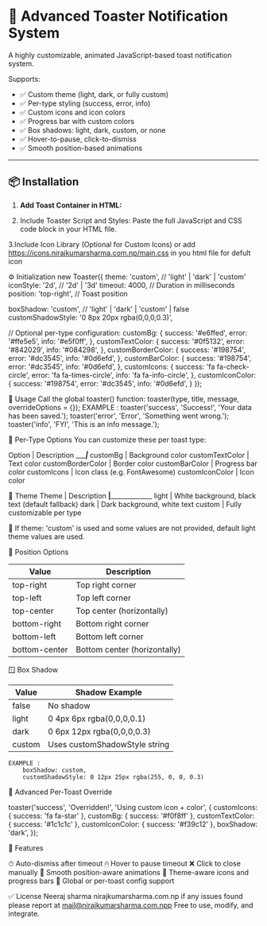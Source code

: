 # 🔔 Advanced Toaster Notification System

A highly customizable, animated JavaScript-based toast notification system.

Supports:
- ✅ Custom theme (light, dark, or fully custom)
- ✅ Per-type styling (success, error, info)
- ✅ Custom icons and icon colors
- ✅ Progress bar with custom colors
- ✅ Box shadows: light, dark, custom, or none
- ✅ Hover-to-pause, click-to-dismiss
- ✅ Smooth position-based animations

---

## 📦 Installation

1. **Add Toast Container in HTML:**
<div id="toast-container"></div>

2. Include Toaster Script and Styles:
Paste the full JavaScript and CSS code block in your HTML file.

3.Include Icon Library (Optional for Custom Icons)
 or add https://icons.nirajkumarsharma.com.np/main.css in you html file for defult icon

⚙️ Initialization
new Toaster({
  theme: 'custom',              // 'light' | 'dark' | 'custom'
  iconStyle: '2d',              // '2d' | '3d'
  timeout: 4000,                // Duration in milliseconds
  position: 'top-right',        // Toast position

  boxShadow: 'custom',          // 'light' | 'dark' | 'custom' | false
  customShadowStyle: '0 8px 20px rgba(0,0,0,0.3)',

  // Optional per-type configuration:
  customBg: {
    success: '#e6ffed',
    error: '#ffe5e5',
    info: '#e5f0ff',
  },
  customTextColor: {
    success: '#0f5132',
    error: '#842029',
    info: '#084298',
  },
  customBorderColor: {
    success: '#198754',
    error: '#dc3545',
    info: '#0d6efd',
  },
  customBarColor: {
    success: '#198754',
    error: '#dc3545',
    info: '#0d6efd',
  },
  customIcons: {
    success: 'fa fa-check-circle',
    error: 'fa fa-times-circle',
    info: 'fa fa-info-circle',
  },
  customIconColor: {
    success: '#198754',
    error: '#dc3545',
    info: '#0d6efd',
  }
});

🚀 Usage
Call the global toaster() function:
    toaster(type, title, message, overrideOptions = {});
    EXAMPLE :
    toaster('success', 'Success!', 'Your data has been saved.');
    toaster('error', 'Error', 'Something went wrong.');
    toaster('info', 'FYI', 'This is an info message.');

🧩 Per-Type Options
You can customize these per toast type:

Option	            |    Description
____________________|_________________
customBg	        |    Background color
customTextColor	    |   Text color
customBorderColor	|   Border color
customBarColor	    |   Progress bar color
customIcons	        |   Icon class (e.g. FontAwesome)
customIconColor	    |   Icon color

🎨 Theme
Theme       |        Description
____________|_________________________
light       |      	White background, black text (default fallback)
dark	    |       Dark background, white text
custom	    |       Fully customizable per type

🧠 If theme: 'custom' is used and some values are not provided, default light theme values are used.


🧱 Position Options

| Value           | Description                  |
| --------------- | ---------------------------- |
| top-right       | Top right corner             |
| top-left        | Top left corner              |
| top-center      | Top center (horizontally)    |
| bottom-right    | Bottom right corner          |
| bottom-left     | Bottom left corner           |
| bottom-center   | Bottom center (horizontally) |

🪟 Box Shadow

| Value    | Shadow Example                  |
| -------- | ------------------------------- |
| false    | No shadow                       |
| light    | 0 4px 6px rgba(0,0,0,0.1)       |
| dark     | 0 6px 12px rgba(0,0,0,0.3)      |
| custom   | Uses customShadowStyle string   |

    EXAMPLE : 
        boxShadow: custom,
        customShadowStyle: 0 12px 25px rgba(255, 0, 0, 0.3)

        
🧪 Advanced Per-Toast Override

toaster('success', 'Overridden!', 'Using custom icon + color', {
  customIcons: { success: 'fa fa-star' },
  customBg: { success: '#f0f8ff' },
  customTextColor: { success: '#1c1c1c' },
  customIconColor: { success: '#f39c12' },
  boxShadow: 'dark',
});

🧰 Features

⏱ Auto-dismiss after timeout
🖱 Hover to pause timeout
❌ Click to close manually
🎯 Smooth position-aware animations
💎 Theme-aware icons and progress bars
🔄 Global or per-toast config support

✅ License
Neeraj sharma
nirajkumarsharma.com.np
if any issues found please report at mail@nirajkumarsharma.com.npp
Free to use, modify, and integrate.

